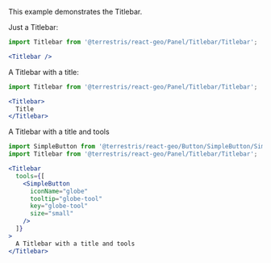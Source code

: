 This example demonstrates the Titlebar.

Just a Titlebar:

```jsx
import Titlebar from '@terrestris/react-geo/Panel/Titlebar/Titlebar';

<Titlebar />
```

A Titlebar with a title:

```jsx
import Titlebar from '@terrestris/react-geo/Panel/Titlebar/Titlebar';

<Titlebar>
  Title
</Titlebar>
```

A Titlebar with a title and tools

```jsx
import SimpleButton from '@terrestris/react-geo/Button/SimpleButton/SimpleButton';
import Titlebar from '@terrestris/react-geo/Panel/Titlebar/Titlebar';

<Titlebar
  tools={[
    <SimpleButton
      iconName="globe"
      tooltip="globe-tool"
      key="globe-tool"
      size="small"
    />
  ]}
>
  A Titlebar with a title and tools
</Titlebar>
```